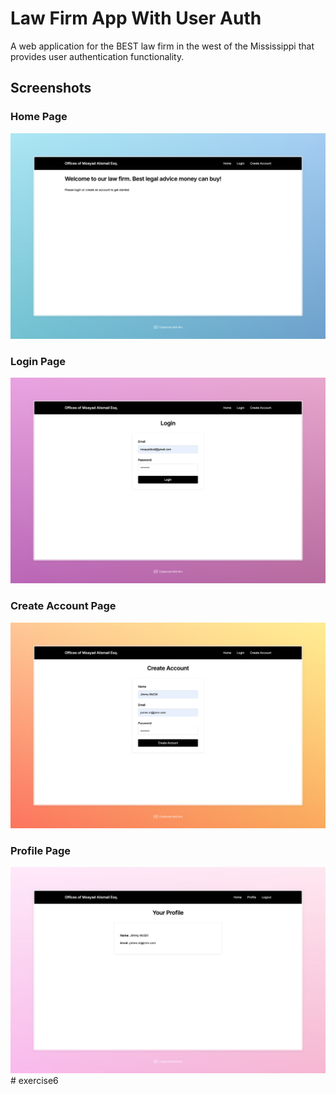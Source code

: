 # Law Firm App With User Auth
A web application for the BEST law firm in the west of the Mississippi that provides user authentication functionality.

## Screenshots

### Home Page
![Home Page](screenshots/home.jpeg)

### Login Page
![Login Page](screenshots/login.jpeg)

### Create Account Page
![Create Account](screenshots/create-account.jpeg)

### Profile Page
![Profile Page](screenshots/profile.jpeg)# exercise6
